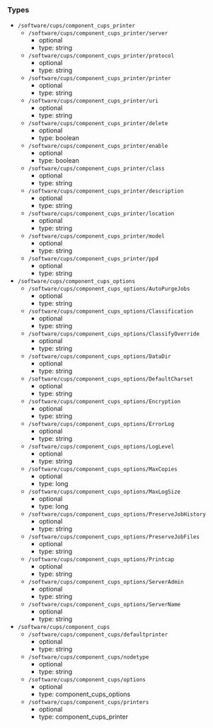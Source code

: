 ### Types

- `/software/cups/component_cups_printer`
    - `/software/cups/component_cups_printer/server`
        - optional
        - type: string
    - `/software/cups/component_cups_printer/protocol`
        - optional
        - type: string
    - `/software/cups/component_cups_printer/printer`
        - optional
        - type: string
    - `/software/cups/component_cups_printer/uri`
        - optional
        - type: string
    - `/software/cups/component_cups_printer/delete`
        - optional
        - type: boolean
    - `/software/cups/component_cups_printer/enable`
        - optional
        - type: boolean
    - `/software/cups/component_cups_printer/class`
        - optional
        - type: string
    - `/software/cups/component_cups_printer/description`
        - optional
        - type: string
    - `/software/cups/component_cups_printer/location`
        - optional
        - type: string
    - `/software/cups/component_cups_printer/model`
        - optional
        - type: string
    - `/software/cups/component_cups_printer/ppd`
        - optional
        - type: string
- `/software/cups/component_cups_options`
    - `/software/cups/component_cups_options/AutoPurgeJobs`
        - optional
        - type: string
    - `/software/cups/component_cups_options/Classification`
        - optional
        - type: string
    - `/software/cups/component_cups_options/ClassifyOverride`
        - optional
        - type: string
    - `/software/cups/component_cups_options/DataDir`
        - optional
        - type: string
    - `/software/cups/component_cups_options/DefaultCharset`
        - optional
        - type: string
    - `/software/cups/component_cups_options/Encryption`
        - optional
        - type: string
    - `/software/cups/component_cups_options/ErrorLog`
        - optional
        - type: string
    - `/software/cups/component_cups_options/LogLevel`
        - optional
        - type: string
    - `/software/cups/component_cups_options/MaxCopies`
        - optional
        - type: long
    - `/software/cups/component_cups_options/MaxLogSize`
        - optional
        - type: long
    - `/software/cups/component_cups_options/PreserveJobHistory`
        - optional
        - type: string
    - `/software/cups/component_cups_options/PreserveJobFiles`
        - optional
        - type: string
    - `/software/cups/component_cups_options/Printcap`
        - optional
        - type: string
    - `/software/cups/component_cups_options/ServerAdmin`
        - optional
        - type: string
    - `/software/cups/component_cups_options/ServerName`
        - optional
        - type: string
- `/software/cups/component_cups`
    - `/software/cups/component_cups/defaultprinter`
        - optional
        - type: string
    - `/software/cups/component_cups/nodetype`
        - optional
        - type: string
    - `/software/cups/component_cups/options`
        - optional
        - type: component_cups_options
    - `/software/cups/component_cups/printers`
        - optional
        - type: component_cups_printer

